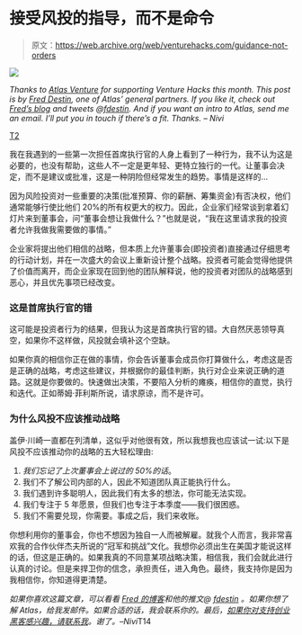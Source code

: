 # 接受风投的指导，而不是命令

> 原文：<https://web.archive.org/web/venturehacks.com/guidance-not-orders>

![](img/d3b5c6ae6cc9511a78ad79dc9cc70f09.png)

*Thanks to [Atlas Venture](https://web.archive.org/web/20221006052744/http://www.atlasventure.com/) for supporting Venture Hacks this month.* *This post is by [Fred Destin](https://web.archive.org/web/20221006052744/http://www.freddestin.com/blog/), one of Atlas’ general partners. If you like it, check out [Fred’s blog](https://web.archive.org/web/20221006052744/http://www.freddestin.com/blog/) and tweets @[fdestin](https://web.archive.org/web/20221006052744/http://twitter.com/fdestin). And if you want an intro to Atlas, send me an email. I’ll put you in touch if there’s a fit. Thanks. – Nivi*

[T2](https://web.archive.org/web/20221006052744/http://www.freddestin.com/blog/)

我在我遇到的一些第一次担任首席执行官的人身上看到了一种行为，我不认为这是必要的，也没有帮助，这些人不一定是更年轻、更特立独行的一代。让董事会决定，而不是建议或批准，这是一种阴险但经常发生的趋势。事情是这样的…

因为风险投资对一些重要的决策(批准预算、你的薪酬、筹集资金)有否决权，他们通常能够行使比他们 20%的所有权更大的权力。因此，企业家们经常谈到拿着幻灯片来到董事会，问“董事会想让我做什么？”也就是说，“我在这里请求我的投资者允许我做我需要做的事情。”

企业家将提出他们相信的战略，但本质上允许董事会(即投资者)直接通过仔细思考的行动计划，并在一次盛大的会议上重新设计整个战略。投资者可能会觉得他提供了价值而离开，而企业家现在回到他的团队解释说，他的投资者对团队的战略感到恶心，并且优先事项已经改变。

### 这是首席执行官的错

这可能是投资者行为的结果，但我认为这是首席执行官的错。大自然厌恶领导真空，如果你不这样做，风投就会填补这个空缺。

如果你真的相信你正在做的事情，你会告诉董事会成员你打算做什么，考虑这是否是正确的战略，考虑这些建议，并根据你的最佳判断，执行对企业来说正确的道路。这就是你要做的。快速做出决策，不要陷入分析的瘫痪，相信你的直觉，执行和迭代。正如蒂姆·菲利斯所说，请求原谅，而不是许可。

### 为什么风投不应该推动战略

盖伊·川崎一直都在列清单，这似乎对他很有效，所以我想我也应该试一试:以下是风投不应该推动你的战略的五大轻松理由:

1.  *我们忘记了上次董事会上说过的 50%的话*。
2.  我们不了解公司内部的人，因此不知道团队真正能执行什么。
3.  我们遇到许多聪明人，因此我们有太多的想法，你可能无法实现。
4.  我们专注于 5 年愿景，但我们也专注于本季度——我们很困惑。
5.  我们不需要兑现，你需要。事成之后，我们来收账。

你想利用你的董事会，你也不想因为独自一人而被解雇。就我个人而言，我非常喜欢我的合作伙伴杰夫所说的“冠军和挑战”文化。我想你必须出生在美国才能说这样的话，但这是正确的。如果我真的不同意某项战略决策，相信我，我们会就此进行认真的讨论。但是来捍卫你的信念，承担责任，进入角色。最终，我支持你是因为我相信你，你知道得更清楚。

*如果你喜欢这篇文章，可以看看 [Fred 的博客](https://web.archive.org/web/20221006052744/http://www.freddestin.com/blog/)和他的推文@ [fdestin](https://web.archive.org/web/20221006052744/http://twitter.com/fdestin) 。如果你想了解 Atlas，给我发邮件。如果合适的话，我会联系你的。最后，[如果你对支持创业黑客感兴趣，请联系我](https://web.archive.org/web/20221006052744/mailto:nivi@alum.mit.edu)。谢了。–Nivi*T14